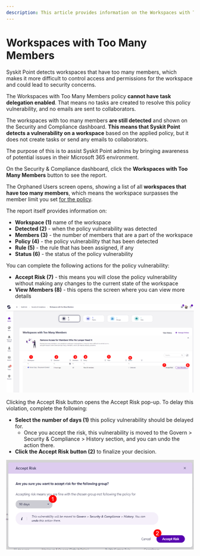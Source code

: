 ```yaml
---
description: This article provides information on the Workspaces with Too Many Members report.
---
```



# Workspaces with Too Many Members

Syskit Point detects workspaces that have too many members, which makes it more difficult to control access and permissions for the workspace and could lead to security concerns. 

The Workspaces with Too Many Members policy **cannot have task delegation enabled**. That means no tasks are created to resolve this policy vulnerability, and no emails are sent to collaborators.

The workspaces with too many members **are still detected** and shown on the Security and Compliance dashboard. **This means that Syskit Point detects a vulnerability on a workspace** based on the applied policy, but it does not create tasks or send any emails to collaborators. 

The purpose of this is to assist Syskit Point admins by
bringing awareness of potential issues in their Microsoft 365 environment. 

On the Security & Compliance dashboard, click the **Workspaces with Too Many Members** button to see the report.

The Orphaned Users screen opens, showing a list of all **workspaces that have too many members**, which means the workspace surpasses the member limit you set [for the policy](.././automated-workflows/workspaces-with-too-many-members-admin.md).

The report itself provides information on:
* **Workspace (1)** name of the workspace
* **Detected (2)** - when the policy vulnerability was detected
* **Members (3)** - the number of members that are a part of the workspace
* **Policy (4)** - the policy vulnerability that has been detected
* **Rule (5)** - the rule that has been assigned, if any
* **Status (6)** - the status of the policy vulnerability

You can complete the following actions for the policy vulnerability:
  * **Accept Risk (7)** - this means you will close the policy vulnerability without making any changes to the current state of the workspace
  * **View Members (8)** - this opens the screen where you can view more details

![Workspaces with Too Many Members](../../.gitbook/assets/security-compliance-checks-workspaces-too-many-members.png)

Clicking the Accept Risk button opens the Accept Risk pop-up. To delay this violation, complete the following:

  * **Select the number of days (1)** this policy vulnerability should be delayed for.
    * Once you accept the risk, this vulnerability is moved to the Govern > Security & Compliance > History section, and you can undo the action there. 
  * **Click the Accept Risk button (2)** to finalize your decision.

![Workspaces with Too Many Members - Accept Risk](../../.gitbook/assets/security-compliance-checks-workspaces-too-many-members-accept-risk.png)
